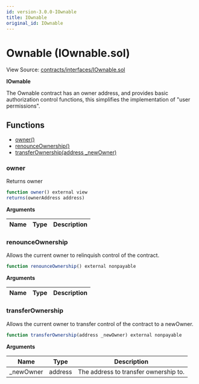 ```yaml
---
id: version-3.0.0-IOwnable
title: IOwnable
original_id: IOwnable
---
```


# Ownable (IOwnable.sol)

View Source: [contracts/interfaces/IOwnable.sol](../../../contracts/interfaces/IOwnable.sol)

**IOwnable**

The Ownable contract has an owner address, and provides basic authorization control
functions, this simplifies the implementation of "user permissions".

## Functions

- [owner()](#owner)
- [renounceOwnership()](#renounceownership)
- [transferOwnership(address _newOwner)](#transferownership)

### owner

Returns owner

```js
function owner() external view
returns(ownerAddress address)
```

**Arguments**

| Name        | Type           | Description  |
| ------------- |------------- | -----|

### renounceOwnership

Allows the current owner to relinquish control of the contract.

```js
function renounceOwnership() external nonpayable
```

**Arguments**

| Name        | Type           | Description  |
| ------------- |------------- | -----|

### transferOwnership

Allows the current owner to transfer control of the contract to a newOwner.

```js
function transferOwnership(address _newOwner) external nonpayable
```

**Arguments**

| Name        | Type           | Description  |
| ------------- |------------- | -----|
| _newOwner | address | The address to transfer ownership to. | 

